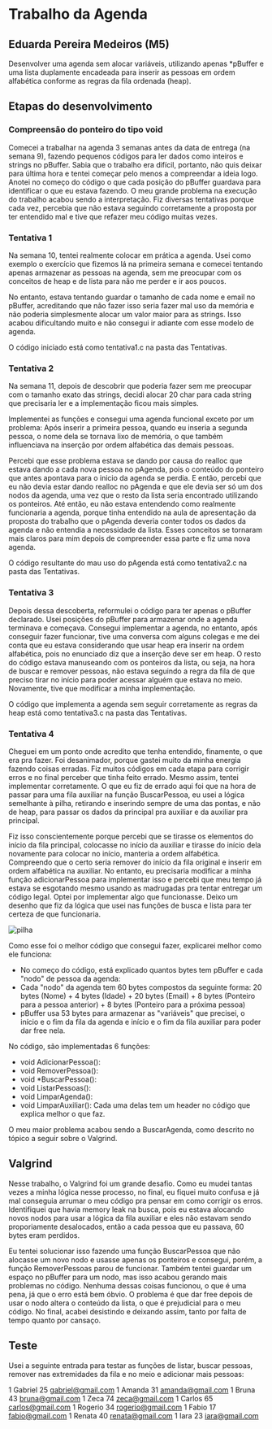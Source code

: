 # Trabalho da Agenda
## Eduarda Pereira Medeiros (M5)

Desenvolver uma agenda sem alocar variáveis, utilizando apenas *pBuffer e uma lista duplamente encadeada para inserir as pessoas em ordem alfabética conforme as regras da fila ordenada (heap).

## Etapas do desenvolvimento
### Compreensão do ponteiro do tipo void

Comecei a trabalhar na agenda 3 semanas antes da data de entrega (na semana 9), fazendo pequenos códigos para ler dados como inteiros e strings no pBuffer. Sabia que o trabalho era difícil, portanto, não quis deixar para última hora e tentei começar pelo menos a compreendar a ideia logo. Anotei no começo do código o que cada posição do pBuffer guardava para identificar o que eu estava fazendo. O meu grande problema na execução do trabalho acabou sendo a interpretação. Fiz diversas tentativas porque cada vez, percebia que não estava seguindo corretamente a proposta por ter entendido mal e tive que refazer meu código muitas vezes.

### Tentativa 1

Na semana 10, tentei realmente colocar em prática a agenda. Usei como exemplo o exercício que fizemos lá na primeira semana e comecei tentando apenas armazenar as pessoas na agenda, sem me preocupar com os conceitos de heap e de lista para não me perder e ir aos poucos. 

No entanto, estava tentando guardar o tamanho de cada nome e email no pBuffer, acreditando que não fazer isso seria fazer mal uso da memória e não poderia simplesmente alocar um valor maior para as strings. Isso acabou dificultando muito e não consegui ir adiante com esse modelo de agenda.

O código iniciado está como tentativa1.c na pasta das Tentativas.

### Tentativa 2

Na semana 11, depois de descobrir que poderia fazer sem me preocupar com o tamanho exato das strings, decidi alocar 20 char para cada string que precisaria ler e a implementação ficou mais simples. 

Implementei as funções e consegui uma agenda funcional exceto por um problema: Após inserir a primeira pessoa, quando eu inseria a segunda pessoa, o nome dela se tornava lixo de memória, o que também influenciava na inserção por ordem alfabética das demais pessoas.

Percebi que esse problema estava se dando por causa do realloc que estava dando a cada nova pessoa no pAgenda, pois o conteúdo do ponteiro que antes apontava para o inicio da agenda se perdia. E então, percebi que eu não devia estar dando realloc no pAgenda e que ele devia ser só um dos nodos da agenda, uma vez que o resto da lista seria encontrado utilizando os ponteiros. Até então, eu não estava entendendo como realmente funcionaria a agenda, porque tinha entendido na aula de apresentação da proposta do trabalho que o pAgenda deveria conter todos os dados da agenda e não entendia a necessidade da lista. Esses conceitos se tornaram mais claros para mim depois de compreender essa parte e fiz uma nova agenda.

O código resultante do mau uso do pAgenda está como tentativa2.c na pasta das Tentativas.

### Tentativa 3

Depois dessa descoberta, reformulei o código para ter apenas o pBuffer declarado. Usei posições do pBuffer para armazenar onde a agenda terminava e começava. Consegui implementar a agenda, no entanto, após conseguir fazer funcionar, tive uma conversa com alguns colegas e me dei conta que eu estava considerando que usar heap era inserir na ordem alfabética, pois no enunciado diz que a inserção deve ser em heap. O resto do código estava manuseando com os ponteiros da lista, ou seja, na hora de buscar e remover pessoas, não estava seguindo a regra da fila de que preciso tirar no início para poder acessar alguém que estava no meio. Novamente, tive que modificar a minha implementação.

O código que implementa a agenda sem seguir corretamente as regras da heap está como tentativa3.c na pasta das Tentativas.

### Tentativa 4

Cheguei em um ponto onde acredito que tenha entendido, finamente, o que era pra fazer. Foi desanimador, porque gastei muito da minha energia fazendo coisas erradas. Fiz muitos códigos em cada etapa para corrigir erros e no final perceber que tinha feito errado. Mesmo assim, tentei implementar corretamente. O que eu fiz de errado aqui foi que na hora de passar para uma fila auxiliar na função BuscarPessoa, eu usei a lógica semelhante à pilha, retirando e inserindo sempre de uma das pontas, e não de heap, para passar os dados da principal pra auxiliar e da auxiliar pra principal. 

Fiz isso conscientemente porque percebi que se tirasse os elementos do início da fila principal, colocasse no início da auxiliar e tirasse do início dela novamente para colocar no início, manteria a ordem alfabética. Compreendo que o certo seria remover do início da fila original e inserir em ordem alfabética na auxiliar. No entanto, eu precisaria modificar a minha função adicionarPessoa para implementar isso e percebi que meu tempo já estava se esgotando mesmo usando as madrugadas pra tentar entregar um código legal. Optei por implementar algo que funcionasse. Deixo um desenho que fiz da lógica que usei nas funções de busca e lista para ter certeza de que funcionaria.

![pilha](https://github.com/user-attachments/assets/e5ed6a53-0ce8-4023-8eb6-77893f4016de)

Como esse foi o melhor código que consegui fazer, explicarei melhor como ele funciona:
* No começo do código, está explicado quantos bytes tem pBuffer e cada "nodo" de pessoa da agenda:
* Cada "nodo" da agenda tem 60 bytes compostos da seguinte forma: 20 bytes (Nome) + 4 bytes (Idade) + 20 bytes (Email) + 8 bytes (Ponteiro para a pessoa anterior) + 8 bytes (Ponteiro para a próxima pessoa)
* pBuffer usa 53 bytes para armazenar as "variáveis" que precisei, o início e o fim da fila da agenda e início e o fim da fila auxiliar para poder dar free nela.

No código, são implementadas 6 funções: 
* void AdicionarPessoa():
* void RemoverPessoa():
* void *BuscarPessoa():
* void ListarPessoas():
* void LimparAgenda():
* void LimparAuxiliar():
Cada uma delas tem um header no código que explica melhor o que faz.

O meu maior problema acabou sendo a BuscarAgenda, como descrito no tópico a seguir sobre o Valgrind.

## Valgrind

Nesse trabalho, o Valgrind foi um grande desafio. Como eu mudei tantas vezes a minha lógica nesse processo, no final, eu fiquei muito confusa e já mal conseguia arrumar o meu código pra pensar em como corrigir os erros. Identifiquei que havia memory leak na busca, pois eu estava alocando novos nodos para usar a lógica da fila auxiliar e eles não estavam sendo proporiamente desalocados, então a cada pessoa que eu passava, 60 bytes eram perdidos.

Eu tentei solucionar isso fazendo uma função BuscarPessoa que não alocasse um novo nodo e usasse apenas os ponteiros e consegui, porém, a função RemoverPessoas parou de funcionar. Também tentei guardar um espaço no pBuffer para um nodo, mas isso acabou gerando mais problemas no código. Nenhuma dessas coisas funcionou, o que é uma pena, já que o erro está bem óbvio. O problema é que dar free depois de usar o nodo altera o conteúdo da lista, o que é prejudicial para o meu código. No final, acabei desistindo e deixando assim, tanto por falta de tempo quanto por cansaço.

## Teste

Usei a seguinte entrada para testar as funções de listar, buscar pessoas, remover nas extremidades da fila e no meio e adicionar mais pessoas:

1
Gabriel
25
gabriel@gmail.com
1
Amanda
31
amanda@gmail.com
1
Bruna
43
bruna@gmail.com
1
Zeca
74
zeca@gmail.com
1
Carlos
65
carlos@gmail.com
1
Rogerio
34
rogerio@gmail.com
1
Fabio
17
fabio@gmail.com
1
Renata
40
renata@gmail.com
1
Iara
23
iara@gmail.com

